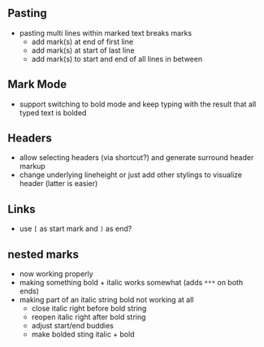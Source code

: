 ## Pasting

- pasting multi lines within marked text breaks marks 
  - add mark(s) at end of first line
  - add mark(s) at start of last line
  - add mark(s) to start and end of all lines in between

## Mark Mode

- support switching to bold mode and keep typing with the result that all typed text is bolded

## Headers

- allow selecting headers (via shortcut?) and generate surround header markup
- change underlying lineheight or just add other stylings to visualize header (latter is easier)

## Links

- use `[` as start mark and `)` as end?

## nested marks

- now working properly
- making something bold + italic works somewhat (adds `***` on both ends)
- making part of an italic string bold not working at all
  - close italic right before bold string
  - reopen italic right after bold string
  - adjust start/end buddies
  - make bolded sting italic + bold
